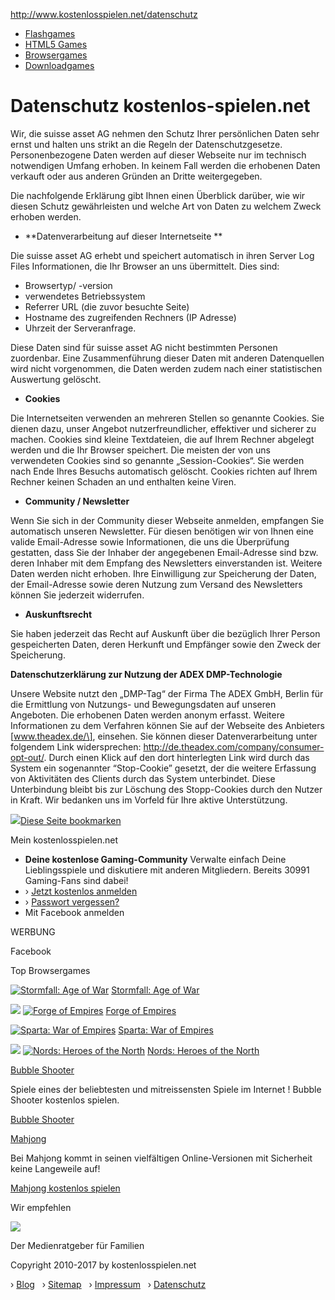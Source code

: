 http://www.kostenlosspielen.net/datenschutz

<a href="http://www.kostenlosspielen.net/" id="header-logo" title="kostenlosspielen.net"></a>
-   [<span>Flashgames</span>](http://www.kostenlosspielen.net/ "Flashgames")
-   [<span>HTML5 Games</span>](http://www.kostenlosspielen.net/html5-spiele "HTMLgames")
-   [<span>Browsergames</span>](http://www.kostenlosspielen.net/browsergames "Browsergames")
-   [<span>Downloadgames</span>](http://www.kostenlosspielen.net/downloadgames "Downloadgames")

Datenschutz kostenlos-spielen.net
=================================

Wir, die suisse asset AG nehmen den Schutz Ihrer persönlichen Daten sehr ernst und halten uns strikt an die Regeln der Datenschutzgesetze. Personenbezogene Daten werden auf dieser Webseite nur im technisch notwendigen Umfang erhoben. In keinem Fall werden die erhobenen Daten verkauft oder aus anderen Gründen an Dritte weitergegeben.

Die nachfolgende Erklärung gibt Ihnen einen Überblick darüber, wie wir diesen Schutz gewährleisten und welche Art von Daten zu welchem Zweck erhoben werden.

-   **Datenverarbeitung auf dieser Internetseite
    **

Die suisse asset AG erhebt und speichert automatisch in ihren Server Log Files Informationen, die Ihr Browser an uns übermittelt. Dies sind:

-   Browsertyp/ -version
-   verwendetes Betriebssystem
-   Referrer URL (die zuvor besuchte Seite)
-   Hostname des zugreifenden Rechners (IP Adresse)
-   Uhrzeit der Serveranfrage.

Diese Daten sind für suisse asset AG nicht bestimmten Personen zuordenbar. Eine Zusammenführung dieser Daten mit anderen Datenquellen wird nicht vorgenommen, die Daten werden zudem nach einer statistischen Auswertung gelöscht.

-   **Cookies**

Die Internetseiten verwenden an mehreren Stellen so genannte Cookies. Sie dienen dazu, unser Angebot nutzerfreundlicher, effektiver und sicherer zu machen. Cookies sind kleine Textdateien, die auf Ihrem Rechner abgelegt werden und die Ihr Browser speichert. Die meisten der von uns verwendeten Cookies sind so genannte „Session-Cookies“. Sie werden nach Ende Ihres Besuchs automatisch gelöscht. Cookies richten auf Ihrem Rechner keinen Schaden an und enthalten keine Viren.

-   **Community / Newsletter**

Wenn Sie sich in der Community dieser Webseite anmelden, empfangen Sie automatisch unseren Newsletter. Für diesen benötigen wir von Ihnen eine valide Email-Adresse sowie Informationen, die uns die Überprüfung gestatten, dass Sie der Inhaber der angegebenen Email-Adresse sind bzw. deren Inhaber mit dem Empfang des Newsletters einverstanden ist. Weitere Daten werden nicht erhoben.
Ihre Einwilligung zur Speicherung der Daten, der Email-Adresse sowie deren Nutzung zum Versand des Newsletters können Sie jederzeit widerrufen.

-   **Auskunftsrecht**

Sie haben jederzeit das Recht auf Auskunft über die bezüglich Ihrer Person gespeicherten Daten, deren Herkunft und Empfänger sowie den Zweck der Speicherung.

**Datenschutzerklärung zur Nutzung der ADEX DMP-Technologie**

Unsere Website nutzt den „DMP-Tag“ der Firma The ADEX GmbH, Berlin für die Ermittlung von Nutzungs- und Bewegungsdaten auf unseren Angeboten. Die erhobenen Daten werden anonym erfasst.
Weitere Informationen zu dem Verfahren können Sie auf der Webseite des Anbieters \[www.theadex.de/\], einsehen. Sie können dieser Datenverarbeitung unter folgendem Link widersprechen: http://de.theadex.com/company/consumer-opt-out/.
Durch einen Klick auf den dort hinterlegten Link wird durch das System ein sogenannter “Stop-Cookie” gesetzt, der die weitere Erfassung von Aktivitäten des Clients durch das System unterbindet. Diese Unterbindung bleibt bis zur Löschung des Stopp-Cookies durch den Nutzer in Kraft.
Wir bedanken uns im Vorfeld für Ihre aktive Unterstützung.

<a href="http://www.kostenlosspielen.net/datenschutz" class="bookmark" title="Datenschutz - Sicherheit Ihrer Daten auf kostenlosspielen.net"><img src="http://www.kostenlosspielen.net/images/bookmark-badge.png" />Diese Seite bookmarken</a>

Mein kostenlosspielen.net

-   **Deine kostenlose Gaming-Community** <span>Verwalte einfach Deine Lieblingsspiele und diskutiere mit anderen Mitgliedern.</span> <span>Bereits 30991 Gaming-Fans sind dabei!</span>
-   › [Jetzt kostenlos anmelden](http://www.kostenlosspielen.net/user/anmelden "Jetzt kostenlos anmelden")
-   › [Passwort vergessen?](http://www.kostenlosspielen.net/user/passwort-vergessen "Passwort vergessen?")
-   Mit Facebook anmelden

WERBUNG

<span class="bt-uid-tg" uid="58a46c653d-48-83"></span>

Facebook

Top Browsergames

<a href="http://stormfall-age-of-war.kostenlosspielen.net" class="content-right-box-browsergamelist-thumb" title="Stormfall: Age of War"><img src="/thumbs/browsergame/313/stormfall-age-of-war_right.jpg" title="Stormfall: Age of War" alt="Stormfall: Age of War" /></a> [Stormfall: Age of War](http://stormfall-age-of-war.kostenlosspielen.net "Stormfall: Age of War") <span class="rating-5"></span>

![](http://www.kostenlosspielen.net/images/blind.gif)
<a href="http://forge-of-empires.kostenlosspielen.net" class="content-right-box-browsergamelist-thumb" title="Forge of Empires"><img src="/thumbs/browsergame/169/forge-of-empires_right.jpg" title="Forge of Empires" alt="Forge of Empires" /></a> [Forge of Empires](http://forge-of-empires.kostenlosspielen.net "Forge of Empires") <span class="rating-5"></span>

<a href="http://sparta-war-of-empires.kostenlosspielen.net" class="content-right-box-browsergamelist-thumb" title="Sparta: War of Empires"><img src="/thumbs/browsergame/306/sparta-war-of-empires_right.jpg" title="Sparta: War of Empires" alt="Sparta: War of Empires" /></a> [Sparta: War of Empires](http://sparta-war-of-empires.kostenlosspielen.net "Sparta: War of Empires") <span class="rating-5"></span>

![](http://www.kostenlosspielen.net/images/blind.gif)
<a href="http://nords-heroes-of-the-north.kostenlosspielen.net" class="content-right-box-browsergamelist-thumb" title="Nords: Heroes of the North"><img src="/thumbs/browsergame/323/nords-heroes-of-the-north_right.jpg" title="Nords: Heroes of the North" alt="Nords: Heroes of the North" /></a> [Nords: Heroes of the North](http://nords-heroes-of-the-north.kostenlosspielen.net "Nords: Heroes of the North") <span class="rating-4-half"></span>

[Bubble Shooter](/spielen/bubble-shooter "Bubble Shooter")

Spiele eines der beliebtesten und mitreissensten Spiele im Internet ! Bubble Shooter kostenlos spielen.

<a href="/spielen/bubble-shooter" class="content-right-box-teaser-link" title="Bubble Shooter">Bubble Shooter</a>

[Mahjong](/genre/grips/mahjong "Mahjong ")

Bei Mahjong kommt in seinen vielfältigen Online-Versionen mit Sicherheit keine Langeweile auf!

<a href="/genre/grips/mahjong" class="content-right-box-teaser-link" title="Mahjong kostenlos spielen">Mahjong kostenlos spielen</a>

Wir empfehlen

[![](/images/schauhin/schauhin_logo.png)](http://www.schau-hin.info)

Der Medienratgeber für Familien

Copyright 2010-2017 by kostenlosspielen.net

› [Blog](http://www.kostenlosspielen.net/blog "Blog")   › [Sitemap](http://www.kostenlosspielen.net/sitemap "Sitemap")   › [Impressum](http://www.kostenlosspielen.net/impressum "Impressum")   › [Datenschutz](http://www.kostenlosspielen.net/datenschutz "Datenschutz")


